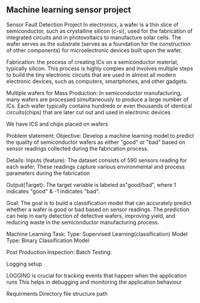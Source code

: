 ## Machine learning sensor project
Sensor Fault Detection Project
In electronics, a wafer is a thin slice of semiconductor, such as crystalline silicon (c-si), used for the fabrication of integrated circuits and in photovoltaics to manufacture solar cells. The wafer serves as the substrate (serves as a foundation for the construction of other components) for microelectronic devices built upon the wafer.

Fabrication: the process of creating ICs on a semiconductor material, typically silicon. This process is highly complex and involves multiple steps to build the tiny electronic circuits that are used in almost all modern electronic devices, such as computers, smartphones, and other gadgets.


Multiple wafers for Mass Production: In semiconductor manufacturing, many wafers are processed simultaneously to produce a large number of ICs. Each wafer typically contains hundreds or even thousands of identical circuits(chips) that are later cut out and used in electronic devices

We have ICS and chips placed on wafers

Problem statement:
Objective: Develop a machine learning model to predict the quality of semiconductor wafers as either "good" or "bad" based on sensor readings collected during the fabrication process.


Details:
Inputs (feature): The dataset consists of 590 sensors reading for each wafer. These readings capture various environmental and process parameters during the fabrication


Output(Target): The target variable is labeled as"good/bad", where 1 indicates "good" & -1 indicates "bad".


Goal: The goal is to build a classification model that can accurately predict whether a wafer is good or bad based on sensor readings. The prediction can help in early detection of defective wafers, improving yield, and reducing waste in the semiconductor manufacturing process.

Machine Learning Task:
Type: Supervised Learning(classification)
Model Type: Binary Classification Model


Post Production Inspection:
Batch Testing:


Logging setup

LOGGING is crucial for tracking events that happen when the application runs
This helps in debugging and monitoring the application behaviour

Requirments
Directory
file structure
path
